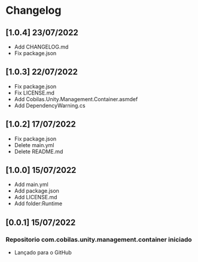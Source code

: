 # Changelog
## [1.0.4] 23/07/2022
- Add CHANGELOG.md
- Fix package.json
## [1.0.3] 22/07/2022
- Fix package.json
- Fix LICENSE.md
- Add Cobilas.Unity.Management.Container.asmdef
- Add DependencyWarning.cs
## [1.0.2] 17/07/2022
- Fix package.json
- Delete main.yml
- Delete README.md
## [1.0.0] 15/07/2022
- Add main.yml
- Add package.json
- Add LICENSE.md
- Add folder:Runtime
## [0.0.1] 15/07/2022
### Repositorio com.cobilas.unity.management.container iniciado
- Lançado para o GitHub